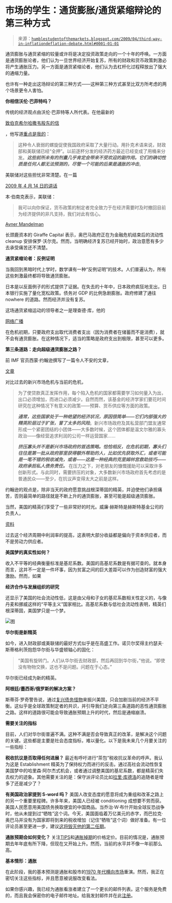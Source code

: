 <!--yml

分类：未分类

日期：2024-05-18 00:54:58

-->

# 市场的学生：通货膨胀/通货紧缩辩论的第三种方式

> 来源：[`humblestudentofthemarkets.blogspot.com/2009/04/third-way-in-inflationdeflation-debate.html#0001-01-01`](https://humblestudentofthemarkets.blogspot.com/2009/04/third-way-in-inflationdeflation-debate.html#0001-01-01)

通货膨胀与通货紧缩的较量或许将是决定投资政策走向的一个十年的呼唤。一方面是通货膨胀论者，他们认为一旦世界经济开始复苏，所有的财政和货币政策刺激必将产生通胀压力。另一方面是通货紧缩论者，他们认为去杠杆化过程释放出了强大的通缩力量。

也许有一种走出这场辩论的第三种方式——这种第三种方式甚至比双方所考虑的两个场景更令人害怕。

**你相信沃伦·巴菲特吗？**

传统的经济观点由沃伦·巴菲特等人所代表。在他最新的

[致伯克希尔哈撒韦股东的信](http://www.berkshirehathaway.com/letters/2008ltr.pdf)

，他写道[重点是我的](https://secure.globeadvisor.com/servlet/ArticleNews/story/gam/20090411/RBUYSIDE11ART1817)：

> 这种令人衰弱的螺旋促使我国政府采取了大量行动。用扑克术语来说，财政部和美联储已经“全押”。以前逐杯分发的经济药方最近已经变成了用桶来分发。***这些前所未有的剂量几乎肯定会带来不受欢迎的副作用。它们的确切性质是任何人都无法预测的，尽管一个可能的后果是通胀的冲击***。

美联储对这些担忧非常清楚。在一篇

[2009 年 4 月 14 日的讲话](http://www.federalreserve.gov/newsevents/speech/bernanke20090414a.htm)

本·伯南克表示，美联储：

> 我可以向你保证，货币政策的制定者完全致力于在经济需要时及时撤回目前为经济提供的非凡支持，我们对此有信心。

[Avner Mandelman](https://secure.globeadvisor.com/servlet/ArticleNews/story/gam/20090411/RBUYSIDE11ART1817)

长颈鹿资本的 Giraffe Capital 表示，奥巴马政府正在为金融危机结束后的流动性 cleanup 安排保罗·沃尔克。然而，当明确经济复苏已经开始时，政治意愿有多少去承受痛苦还不清楚。

**通货紧缩论者：反例证明**

当我回到黑暗时代上学时，数学课有一种“反例证明”的技术。人们普遍认为，所有这些刺激最终都将导致通货膨胀。

日本是以反面例子的形式提供了证据。在失去的十年中，日本政府疯狂地支出，日本银行实施了量化宽松政策。债务对 GDP 的比例急剧膨胀。政府修建了通往 nowhere 的道路。然而经济并没有复苏。

这场通货紧缩运动的领导者之一是理查德·库，他的

[网络广播](http://www.csis.org/component/option,com_csis_events/task,view/id,1828/)

在危机初期，只要政府支出取代消费者支出（因为消费者在储蓄而不是消费），就不会有通货膨胀。在这种情况下，适当的策略是政府支出到极限，甚至可以更多。

**第三条道路：走向超级通货膨胀之路？**

前 IMF 官员西蒙·约翰逊撰写了一篇令人不安的文章，

[文章](http://www.theatlantic.com/doc/200905/imf-advice)

对比过去的新兴市场危机与当前的危机，

> 为了使贷款真正发挥作用，每个陷入危机的国家都需要学习如何量入为出，出口必须增加，而进口必须减少。自然而然，该基金的经济学家们要花时间研究在这种情况下有意义的政策——预算、货币供应等方面的政策。
> 
> ***通常，这些国家处于一种绝望的经济状况，原因很简单——它们内部强大的精英阶层过于扩张，冒了太多的风险***。新兴市场政府及其私营部门盟友通常形成一个紧密团结的小团体——大多数时候，这个团体都是温文尔雅的寡头政治——像经营追求利润的公司一样运营国家……
> 
> ***挤压寡头并不是新兴市场政府的首选策略。恰恰相反，在危机初期，寡头们往往是第一批从政府那里获得额外帮助的人，比如优先获取外汇，或者可能是一笔不错的税收减免，或者——这是一种经典的克里姆林宫救助技巧——政府承担私人债务责任。*** 在压力之下，对老朋友的慷慨援助可以采取许多创新形式。与此同时，需要挤压的对象，大多数新兴市场政府首先考虑的是普通民众——至少，在抗议声变得太大之前是这样。

约翰逊的观点是，除非当天的政府愿意挑战根深蒂固的精英，并迫使他们承担痛苦，否则最简单的路径就是不断上升的通货膨胀，甚至可能是超级通货膨胀。

当然，美国的精英们享受了一些非常好的时光。威廉·赫斯特是赫斯特基金公司的负责人，

[资料](http://hussmanfunds.com/rsi/profitmargins.htm)

过去这个经济周期中利润率的提高，这表明大部分收益都是偏向于资本供应者，而不是劳动力供应者。

**美国梦的真实性如何？**

收入不平等的经典衡量标准是基尼系数。美国的高基尼系数是有据可查的。就本身而言，这并不一定是一件坏事，因为贫富之间的巨大差距可以作为创造财富的强大激励。然而，如果

**经济合作与发展组织的研究**

还显示了美国的社会流动性低，这是由父母和子女的基尼系数相关性定义的，与像丹麦和挪威这样的“平等主义”国家相比。高基尼系数与低社会流动性表明，精英们根深蒂固，美国梦只是一个梦。

![图](https://blogger.googleusercontent.com/img/b/R29vZ2xl/AVvXsEjDIzVAmCmFKaZdZtDxTu50jlRB9F0RCGK5X6J91Eux_-dGJ-3jdlcCJoFHTvTUBmaKgv1fonUcdRs-20CMFgKDGutOxvtncSWZx9lS1ZIo1RT91xpiE8fqcGC02_WYntrXJm3WU8IW-XmU/s1600-h/Gini.bmp)

**华尔街是新精英**

如今，进入财政部或美联储的最好方式似乎是在高盛工作。诺贝尔奖得主约瑟夫·斯蒂格利茨抱怨华尔街与华盛顿轴心的固化：

> “美国有旋转门。人们从华尔街去财政部，然后再回到华尔街，”他说。“即使没有物物交换，这也不是问题。问题在于心态。”

华尔街已经成为新的精英。

**阿根廷/墨西哥/俄罗斯的解决方案？**

斯蒂芬·罗奇警告说，通过[复兴债务怪物](http://www.bloomberg.com/apps/news?pid=20601039&refer=columnist_roach&sid=ag6fYs90r3vk)来振兴美国，只会加剧当前的经济不平衡。这似乎是全球政策制定者的共识，并引导我们走向第三条道路的恶性通货膨胀之路。这样的道路很可能会导致通胀预期上升的时代，然后是通缩崩溃。

**需要关注的指标**

目前，人们对华尔街普遍不满。这种不满是否会导致真正的改革，是解决这个问题的关键。这些都是主要是社会态度指标，难以量化。以下是我未来几个月要关注的一些指标：

**税收抗议是否取得任何进展？** 最近有呼吁进行“茶包”税收抗议革命的呼声。我认为这是 Establishment 精英为了保持权力而进行的反击。通过高社会流动性恢复美国梦中的哈里森·阿尔杰式机会，或者通过调整美国的基尼系数，都是精英们失去权力的迹象。其他需要关注的是：保守派评论员比如[拉里·库德洛](http://kudlow.com/)的追随者是增多了还是减少了？

**有美国政治家提到 S-word 吗？** 美国人改变态度的愿意将成为重组和改革之路上的另一个重要里程碑。许多年来，美国人已经被 conditioning 成想要不劳而获。美国人民愿意用美国债务换取便宜的中国商品。当乔治·W·布什开始全球反恐战争时，他从未提到过“牺牲”这个词。今天，美国面临着万亿美元的赤字，而巴拉克·奥巴马并没有为国家即将到来的税收增加（记住“牺牲”这个词）做好准备。有一位评论员甚至更进一步，建议[这将毁灭他的第二任期](http://www.theglobeandmail.com/servlet/story/RTGAM.20090414.wcoibbi15/BNStory/specialComment)。

**通胀预期会如何变化？** 关注[TIPS](http://www.bloomberg.com/apps/quote?ticker=tip)和[通胀掉期](http://www.bloomberg.com/apps/quote?ticker=USSWIT5%3Aind)的价格定价。目前的情况是，通胀预期去年年底有所下降，但现在又开始上升。然而，当前的水平并不像一年前那么高。

**基本情形：通胀**

在此阶段，我的基本预测是通胀和股市的[1970 年代横向市场](http://humblestudentofthemarkets.blogspot.com/2008/05/decade-long-low-return-environment-for.html)重演。然而，我正在密切关注这些指标，并且愿意被说服改变看法。

如果你感兴趣，我已经为通胀看涨者建立了一个更长的邮件列表。这个服务是免费的，而且我会保密你的电子邮件地址。给我发封邮件并在此[注册](http://humblestudentofthemarkets.blogspot.com/2009/04/for-commodity-bulls.html)。
